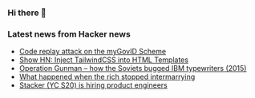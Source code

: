 ### Hi there 👋

<!--
**arashid-sh/arashid-sh** is a ✨ _special_ ✨ repository because its `README.md` (this file) appears on your GitHub profile.

Here are some ideas to get you started:

- 🔭 I’m currently working on ...
- 🌱 I’m currently learning ...
- 👯 I’m looking to collaborate on ...
- 🤔 I’m looking for help with ...
- 💬 Ask me about ...
- 📫 How to reach me: ...
- 😄 Pronouns: ...
- ⚡ Fun fact: ...
-->

### Latest news from Hacker news
<!-- BLOG-POST-LIST:START -->
- [Code replay attack on the myGovID Scheme](https://www.thinkingcybersecurity.com/DigitalID/)
- [Show HN: Inject TailwindCSS into HTML Templates](https://github.com/snehesht/tailwind-render)
- [Operation Gunman – how the Soviets bugged IBM typewriters &lpar;2015&rpar;](https://www.cryptomuseum.com/covert/bugs/selectric/)
- [What happened when the rich stopped intermarrying](https://www.axios.com/2022/07/02/what-happened-when-the-rich-stopped-intermarrying)
- [Stacker &lpar;YC S20&rpar; is hiring product engineers](https://apply.workable.com/stackerhq/j/32E1D43CF5/)
<!-- BLOG-POST-LIST:END -->
